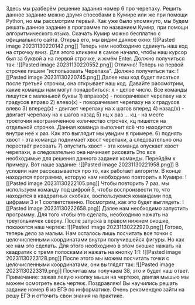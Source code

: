 Здесь мы разберём решение задания номер 6 про черепаху. Решить данное задание можно двумя способами в Кумире или же при помощи Python, но мы рассмотрим первый. Как уже было упомянуто, мы будем решать данное задание в программе по названием Кумир, при помощи алгоритмического языка.
	Скачать Кумир можно бесплатно с официального сайта. Открыв его, мы видим данное окно:
	![[Pasted image 20231130220142.png]]
	Теперь нам необходимо сдвинуть наш код на строчку вниз. Для этого кликаем в самое начало, чтобы наш курсор был за буквой а на первой строчке, и жмём Enter. Должно получиться так:
	![[Pasted image 20231130220552.png]]
	Отлично! Теперь на первой строчке пишем "использовать Черепаха". Должно получиться так:
	![[Pasted image 20231130220745.png]]
	Далее наш код будет писаться после третьей строчки, она открывает наш код. Давайте рассмотрим, какие команды нам могут понадобиться:
		x - целое число. Все команды пишутся с маленькой буквы 
		1) вправо(x) - поворачивает черепаху на x градусов вправо
		2)  влево(x) - поворачивает черепаху на x градусов влево
		3)  вперед(x) - двигает черепаху на x шагов вперед
		4)  назад(x) - двигает черепаху на x шагов назад
		5)  нц x раз ... кц - на месте троеточия неограниченное количество строчек, кц пишется на отдельной строчке. Данная команда выполнит всё что находится внутри неё x раз. Как это выглядит мы увидим в примере.
		6)  поднять хвост - эта команда поднимает хвост черепахи, а следовательно она перестаёт рисовать
		7)  опустить хвост - эта команда опускает хвост черепахи, а следовательно она начинает рисовать
	Это все необходимые для решения данного задания команды. Перейдём к примеру. Вот наше задание:
	![[Pasted image 20231130221958.png]]
	В условии нам рассказывается про то, как работает алгоритм. В конце находится программа, которую нам необходимо повторить в Кумире:
	![[Pasted image 20231130222105.png]]
	Чтобы повторить 7 раз, мы используем команду под цифрой 5, чтобы воспроизвести то, что находится в квадратных скобках, воспользуемся командами под цифрами 3 и 1 соответственно. Посмотрим, как это будет выглядеть:
	 ![[Pasted image 20231130222658.png]]
	 Далее нам необходимо запустить программу. Для того чтобы это сделать, необходимо нажать на треугольничек сверху. После запуска в правом нижнем окошке, покажется наш чертеж:
	 ![[Pasted image 20231130222920.png]]
	 Готово, теперь дело за малым. Нам осталось лишь посчитать все точки с целочисленными координатами внутри получившейся фигуры. Но как же нам это сделать. Для этого необходимо в этом окошке нажать на квадратик с тремя полосками и нажать на кнопку 1:1:
	 ![[Pasted image 20231130223128.png]]
	 После этого мы можем посчитать точки с целочисленными координатами, они выглядят так:
	 ![[Pasted image 20231130223319.png]]
	 Посчитав мы получаем 38, это и будет наш ответ. Примечание: зажав левую кнопку мыши на чертеже, двигая мышью мы можем осмотреть весь чертеж.
	Поздравляю! Вы научились решать задание номер 6 из ЕГЭ по информатике. Очень рекомендую зайти на решу ЕГЭ и отточить свои знания на практике. 
	 